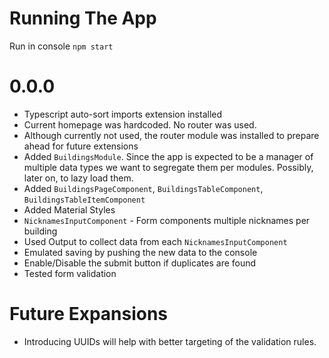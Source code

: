 # Running The App
Run in console `npm start`

# 0.0.0
- Typescript auto-sort imports extension installed
- Current homepage was hardcoded. No router was used.
- Although currently not used, the router module was installed to prepare ahead for future extensions
- Added `BuildingsModule`. Since the app is expected to be a manager of multiple data types we want to segregate them per modules. Possibly, later on, to lazy load them.
- Added `BuildingsPageComponent`, `BuildingsTableComponent`, `BuildingsTableItemComponent`
- Added Material Styles
- `NicknamesInputComponent` - Form components multiple nicknames per building
- Used Output to collect data from each `NicknamesInputComponent`
- Emulated saving by pushing the new data to the console
- Enable/Disable the submit button if duplicates are found
- Tested form validation

# Future Expansions
- Introducing UUIDs will help with better targeting of the validation rules.